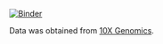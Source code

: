 [![Binder](https://mybinder.org/badge_logo.svg)](https://mybinder.org/v2/gh/broadinstitute/celldega-notebooks/HEAD?labpath=celldega_0_3_1_binder.ipynb)

Data was obtained from [10X Genomics](https://www.10xgenomics.com/datasets?query=&page=1&configure%5BhitsPerPage%5D=50&configure%5BmaxValuesPerFacet%5D=1000).
